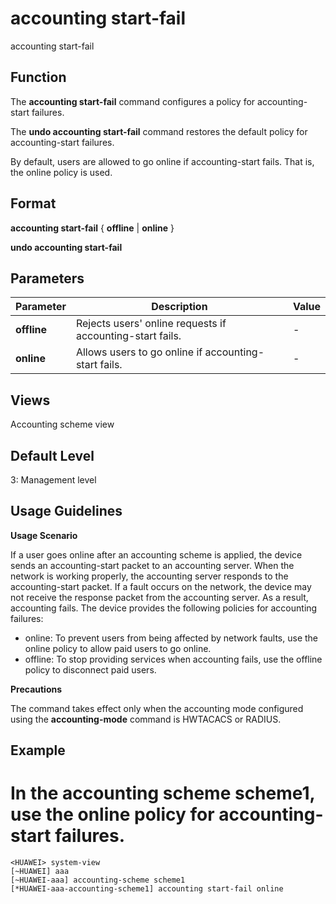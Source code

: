 accounting start-fail
=====================

accounting start-fail

Function
--------



The **accounting start-fail** command configures a policy for accounting-start failures.

The **undo accounting start-fail** command restores the default policy for accounting-start failures.



By default, users are allowed to go online if accounting-start fails. That is, the online policy is used.


Format
------

**accounting start-fail** { **offline** | **online** }

**undo accounting start-fail**


Parameters
----------

| Parameter | Description | Value |
| --- | --- | --- |
| **offline** | Rejects users' online requests if accounting-start fails. | - |
| **online** | Allows users to go online if accounting-start fails. | - |



Views
-----

Accounting scheme view


Default Level
-------------

3: Management level


Usage Guidelines
----------------

**Usage Scenario**

If a user goes online after an accounting scheme is applied, the device sends an accounting-start packet to an accounting server. When the network is working properly, the accounting server responds to the accounting-start packet. If a fault occurs on the network, the device may not receive the response packet from the accounting server. As a result, accounting fails. The device provides the following policies for accounting failures:

* online: To prevent users from being affected by network faults, use the online policy to allow paid users to go online.
* offline: To stop providing services when accounting fails, use the offline policy to disconnect paid users.

**Precautions**

The command takes effect only when the accounting mode configured using the **accounting-mode** command is HWTACACS or RADIUS.


Example
-------

# In the accounting scheme scheme1, use the online policy for accounting-start failures.
```
<HUAWEI> system-view
[~HUAWEI] aaa
[~HUAWEI-aaa] accounting-scheme scheme1
[*HUAWEI-aaa-accounting-scheme1] accounting start-fail online

```